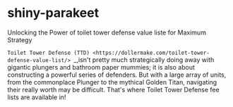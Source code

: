 # shiny-parakeet
Unlocking the Power of toilet tower defense value liste for Maximum Strategy

 `Toilet Tower Defense (TTD) <https://dollermake.com/toilet-tower-defense-value-list/> `_,isn't pretty much strategically doing away with gigantic plungers and bathroom paper mummies; it is also about constructing a powerful series of defenders. But with a large array of units, from the commonplace Plunger to the mythical Golden Titan, navigating their really worth may be difficult. That's where Toilet Tower Defense fee lists are available in!
